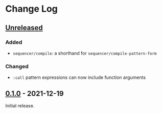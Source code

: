 # Change Log

## [Unreleased]

### Added

- `sequencer/compile`: a shorthand for `sequencer/compile-pattern-form`

### Changed

- `:call` pattern expressions can now include function arguments

## [0.1.0] - 2021-12-19

Initial release.

[Unreleased]: https://github.com/omkamra/sequencer/compare/0.1.0...HEAD
[0.1.0]: https://github.com/omkamra/sequencer/tree/0.1.0
